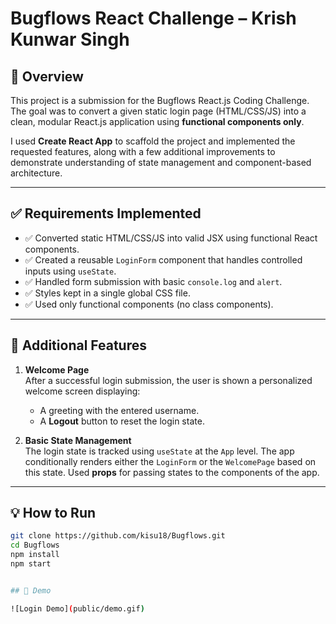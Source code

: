 # Bugflows React Challenge – Krish Kunwar Singh

## 🚀 Overview

This project is a submission for the Bugflows React.js Coding Challenge. The goal was to convert a given static login page (HTML/CSS/JS) into a clean, modular React.js application using **functional components only**.

I used **Create React App** to scaffold the project and implemented the requested features, along with a few additional improvements to demonstrate understanding of state management and component-based architecture.

---

## ✅ Requirements Implemented

- ✅ Converted static HTML/CSS/JS into valid JSX using functional React components.
- ✅ Created a reusable `LoginForm` component that handles controlled inputs using `useState`.
- ✅ Handled form submission with basic `console.log` and `alert`.
- ✅ Styles kept in a single global CSS file.
- ✅ Used only functional components (no class components).

---

## 🌟 Additional Features

1. **Welcome Page**  
   After a successful login submission, the user is shown a personalized welcome screen displaying:
   - A greeting with the entered username.
   - A **Logout** button to reset the login state.

3. **Basic State Management**  
   The login state is tracked using `useState` at the `App` level. The app conditionally renders either the `LoginForm` or the `WelcomePage` based on this state. Used **props** for passing states to the components of the app.

---
## 💡 How to Run

```bash
git clone https://github.com/kisu18/Bugflows.git
cd Bugflows
npm install
npm start


## 🎥 Demo

![Login Demo](public/demo.gif)


